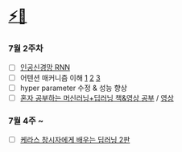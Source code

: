 # [⚡](https://github.com/hoon765/gong_dae)[🧶](https://www.duolingo.com/learn)

### 7월 2주차
- [ ] [인공신경망 RNN](https://edpuzzle.com/classes/640447277a41f443012cd58a)
- [ ] 어텐션 매커니즘 이해 [1](https://glee1228.tistory.com/3) [2](https://wikidocs.net/22893) [3](https://heekangpark.github.io/nlp/attention)
- [ ] hyper parameter 수정 & 성능 향상
- [ ] [혼자 공부하는 머신러닝+딥러닝 책&영상 공부](https://github.com/hoon765/hg-mldl) / [영상](https://www.youtube.com/playlist?list=PLJN246lAkhQjoU0C4v8FgtbjOIXxSs_4Q)

### 7월 4주 ~
- [ ] [케라스 창시자에게 배우는 딥러닝 2판](https://github.com/hoon765/keras_dp)

